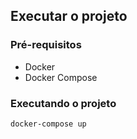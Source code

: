 ## Executar o projeto

### Pré-requisitos
- Docker
- Docker Compose


### Executando o projeto

```bash
docker-compose up 
```

